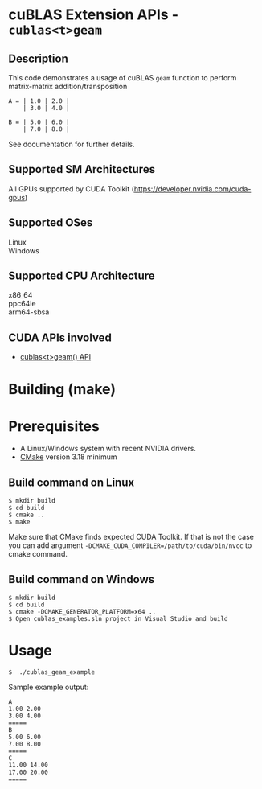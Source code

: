 # cuBLAS Extension APIs - `cublas<t>geam`

## Description

This code demonstrates a usage of cuBLAS `geam` function to perform matrix-matrix addition/transposition

```
A = | 1.0 | 2.0 |
    | 3.0 | 4.0 |

B = | 5.0 | 6.0 |
    | 7.0 | 8.0 |
```

See documentation for further details.

## Supported SM Architectures

All GPUs supported by CUDA Toolkit (https://developer.nvidia.com/cuda-gpus)  

## Supported OSes

Linux  
Windows

## Supported CPU Architecture

x86_64  
ppc64le  
arm64-sbsa

## CUDA APIs involved
- [cublas\<t>geam() API](https://docs.nvidia.com/cuda/cublas/index.html#cublas-t-geam)

# Building (make)

# Prerequisites
- A Linux/Windows system with recent NVIDIA drivers.
- [CMake](https://cmake.org/download) version 3.18 minimum

## Build command on Linux
```
$ mkdir build
$ cd build
$ cmake ..
$ make
```
Make sure that CMake finds expected CUDA Toolkit. If that is not the case you can add argument `-DCMAKE_CUDA_COMPILER=/path/to/cuda/bin/nvcc` to cmake command.

## Build command on Windows
```
$ mkdir build
$ cd build
$ cmake -DCMAKE_GENERATOR_PLATFORM=x64 ..
$ Open cublas_examples.sln project in Visual Studio and build
```

# Usage
```
$  ./cublas_geam_example
```

Sample example output:

```
A
1.00 2.00 
3.00 4.00 
=====
B
5.00 6.00 
7.00 8.00 
=====
C
11.00 14.00 
17.00 20.00 
=====
```
